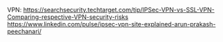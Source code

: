 VPN:
https://searchsecurity.techtarget.com/tip/IPSec-VPN-vs-SSL-VPN-Comparing-respective-VPN-security-risks
https://www.linkedin.com/pulse/ipsec-vpn-site-explained-arun-prakash-peechanari/
